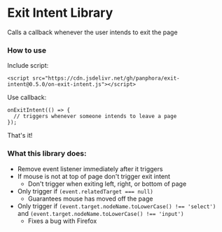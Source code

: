 # Exit Intent Library

Calls a callback whenever the user intends to exit the page

### How to use

Include script:
```
<script src="https://cdn.jsdelivr.net/gh/panphora/exit-intent@0.5.0/on-exit-intent.js"></script>
```

Use callback:
```
onExitIntent(() => {
  // triggers whenever someone intends to leave a page
});
```

That's it!

### What this library does:
- Remove event listener immediately after it triggers
- If mouse is not at top of page don't trigger exit intent
  - Don't trigger when exiting left, right, or bottom of page
- Only trigger if `(event.relatedTarget === null)`
  - Guarantees mouse has moved off the page
- Only trigger if `(event.target.nodeName.toLowerCase() !== 'select')` and `(event.target.nodeName.toLowerCase() !== 'input')`
  - Fixes a bug with Firefox